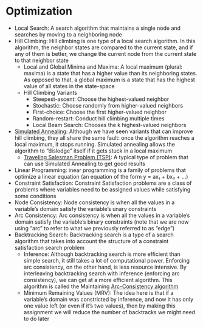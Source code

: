 # Optimization

- Local Search: A search algorithm that maintains a single node and searches by moving to a neighboring node
- Hill Climbing: Hill climbing is one type of a local search algorithm. In this algorithm, the neighbor states are compared to the current state, and if any of them is better, we change the current node from the current state to that neighbor state
  - Local and Global Minima and Maxima: A local maximum (plural: maxima) is a state that has a higher value than its neighboring states. As opposed to that, a global maximum is a state that has the highest value of all states in the state-space
  - Hill Climbing Variants
    - Steepest-ascent: Choose the highest-valued neighbor
    - Stochastic: Choose randomly from higher-valued neighbors
    - First-choice: Choose the first higher-valued neighbor
    - Random-restart: Conduct hill climbing multiple times
    - Local Beam Search: Chooses the k highest-valued neighbors
- [Simulated Annealing](https://en.wikipedia.org/wiki/Simulated_annealing): Although we have seen variants that can improve hill climbing, they all share the same fault: once the algorithm reaches a local maximum, it stops running. Simulated annealing allows the algorithm to “dislodge” itself if it gets stuck in a local maximum
  - [Traveling Salesman Problem (TSP)](https://en.wikipedia.org/wiki/Travelling_salesman_problem): A typical type of problem that can use Simulated Annealing to get good results
- Linear Programming: inear programming is a family of problems that optimize a linear equation (an equation of the form y = ax₁ + bx₂ + …)
- Constraint Satisfaction: Constraint Satisfaction problems are a class of problems where variables need to be assigned values while satisfying some conditions
- Node Consistency: Node consistency is when all the values in a variable’s domain satisfy the variable’s unary constraints
- Arc Consistency: Arc consistency is when all the values in a variable’s domain satisfy the variable’s binary constraints (note that we are now using “arc” to refer to what we previously referred to as “edge”)
- Backtracking Search: Backtracking search is a type of a search algorithm that takes into account the structure of a constraint satisfaction search problem
  - Inference: Although backtracking search is more efficient than simple search, it still takes a lot of computational power. Enforcing arc consistency, on the other hand, is less resource intensive. By interleaving backtracking search with inference (enforcing arc consistency), we can get at a more efficient algorithm. This algorithm is called the Maintaining [Arc-Consistency algorithm](https://www.sciencedirect.com/topics/computer-science/arc-consistency-algorithm)
  - Minimum Remaining Values (MRV): The idea here is that if a variable’s domain was constricted by inference, and now it has only one value left (or even if it’s two values), then by making this assignment we will reduce the number of backtracks we might need to do later
